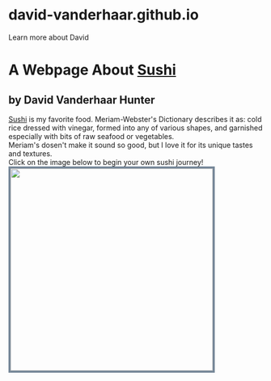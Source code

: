 # david-vanderhaar.github.io
Learn more about David

<!DOCTYPE html>
<html>
<head>
  <meta charset="utf-8">
  <meta http-equiv="X-UA-Compatible" content="IE=edge">
  <style media="screen" type="text/css">

    body{
      color: LightSlateGray;
      background-color: white;
      text-align: center;

    }

</style>
</head>
<h1>
   A Webpage About <a href="https://en.wikipedia.org/wiki/Sushi">Sushi</a>
   <h2>
     by David Vanderhaar Hunter
   </h2>
 </h1>

<body>
  <p>
    <a href="https://en.wikipedia.org/wiki/Sushi">Sushi</a> is my favorite food. Meriam-Webster's Dictionary describes it as: cold rice dressed with vinegar, formed into any of various shapes, and garnished especially with bits of raw seafood or vegetables.
    <br>
    Meriam's dosen't make it sound so good, but I love it for its unique tastes and textures.
    <br>
    Click on the image below to begin your own sushi journey!
    <br>
    <a href="https://en.wikipedia.org/wiki/Sushi">
      <img id='sushiImage' height="400" width="400" style="border: #778899 4px solid;" src="https://didix0merchant0prod.blob.core.windows.net/locations/78a7dbb8-7d19-42ad-8992-411f297e615e/logo/ddx015402-other-2.png" onmouseover="this.src='https://srimg.eu/img/rst/yr486432_1.jpg'"
      onmouseout="this.src='https://didix0merchant0prod.blob.core.windows.net/locations/78a7dbb8-7d19-42ad-8992-411f297e615e/logo/ddx015402-other-2.png'">
    </a>
  </p>
</body>

</html>

